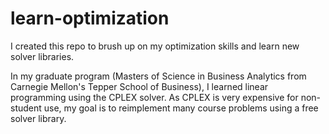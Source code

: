 # learn-optimization

I created this repo to brush up on my optimization skills and learn new solver libraries.

In my graduate program (Masters of Science in Business Analytics from Carnegie Mellon's Tepper School of Business), I learned linear programming using the CPLEX solver. As CPLEX is very expensive for non-student use, my goal is to reimplement many course problems using a free solver library.
